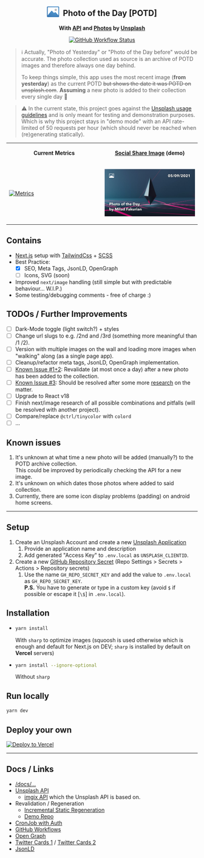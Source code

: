 
<div align="center">

  ## <a href="#readme"><img valign="bottom" width="32px" height="32px" src="/src/assets/favicon/faviconPrd/favicon.svg?raw=true&sanitize=true" /></a>&nbsp; Photo of the Day [POTD]
**With [API](https://unsplash.com/documentation) and [Photos](https://unsplash.com/collections/1459961) by [Unsplash](https://unsplash.com)**
<!--
  [![GitHub last commit](https://img.shields.io/github/last-commit/grmpf/photo-of-the-day-unsplash?styleXY=for-the-badge&labelColorXY=000000&label=Last%20commit)](https://github.com/grmpf/photo-of-the-day-unsplash/commits/master)
-->
  [![GitHub Workflow Status](https://img.shields.io/github/workflow/status/grmpf/photo-of-the-day-unsplash/cron-6am-daily?label=Revalidation%20Cron%20@%206am&logo=github&labelColorXY=000000)](https://github.com/grmpf/photo-of-the-day-unsplash/actions/workflows/cron-6am.yaml)

</div>


> ℹ️ Actually, "Photo of Yesterday" or "Photo of the Day before" would be accurate.
> The photo collection used as source is an archive of POTD images and therefore always one day behind.
>
> To keep things simple, this app uses the most recent image (**from yesterday**) as the current POTD ~~but shows the date it was POTD on unsplash.com~~.
> **Assuming** a new photo is added to their collection every single day 🤞

> ⚠️ In the current state, this project goes against the [Unsplash usage guidelines](https://help.unsplash.com/en/articles/2511245-unsplash-api-guidelines) and is only meant for testing and demonstration purposes.
> Which is why this project stays in "demo mode" with an API rate-limited of 50 requests per hour (which should never be reached when (re)generating statically).


<table>
<tr>
  <th width="50%">

  Current Metrics

  </th>
  <th width="50%">

  [Social Share Image](docs/share-imgs.md) (demo)

  </th>
</tr>

<tr>
  <td>

[![Metrics][metricsImg]][metricsImg]

  </td>
  <td>

[![Share Image](src/assets/share-demo/photo-1617396900799-f4ec2b43c7ae-og.jpg)](#)  

  </td>
</tr>
</table>


## Contains

- [Next.js](https://nextjs.org) setup with [TailwindCss](https://tailwindcss.com/) + [SCSS](https://sass-lang.com)
- Best Practice:
  - [x] SEO, Meta Tags, JsonLD, OpenGraph  
  + [ ] Icons, SVG (soon)
- Improved `next/image` handling (still simple but with predictable behaviour... W.I.P.)
- Some testing/debugging comments - free of charge :)

## TODOs / Further Improvements

- [ ] Dark-Mode toggle (light switch?) + styles
- [ ] Change url slugs to e.g. /2nd and /3rd (something more meaningful than /1 /2).
- [ ] Version with multiple images on the wall and loading more images when "walking" along (as a single page app).
- [ ] Cleanup/refactor meta tags, JsonLD, OpenGraph implementation.
- [ ] [Known Issue #1+2](#known-issues): Revalidate (at most once a day) after a new photo has been added to the collection.
- [ ] [Known Issue #3](#known-issues): Should be resolved after some more [research](https://github.com/grmpf/vanilla-icontest-pwa/) on the matter.
- [ ] Upgrade to React v18
- [ ] Finish next/image research of all possible combinations and pitfalls (will be resolved with another project).
- [ ] Compare/replace `@ctrl/tinycolor` with `colord`
- [ ] ...

## Known issues

1. It's unknown at what time a new photo will be added (manually?) to the POTD archive collection.  
   This could be improved by periodically checking the API for a new image.
1. It's unknown on which dates those photos where added to said collection.
1. Currently, there are some icon display problems (padding) on android home screens.

-----

## Setup

1. Create an Unsplash Account and create a new [Unsplash Application](https://unsplash.com/oauth/applications)
   1. Provide an application name and description
   1. Add generated "Access Key" to `.env.local` as `UNSPLASH_CLIENTID`.
1. Create a new [GitHub Repository Secret](https://github.com/YOUR_USER/YOUR_REPO/settings/secrets/actions "Link needs to be adapted") (Repo Settings > Secrets > Actions > Repository secrets)
   1. Use the name `GH_REPO_SECRET_KEY` and add the value to `.env.local` as `GH_REPO_SECRET_KEY`.  
   **P.S.** You have to generate or type in a custom key (avoid `$` if possible or escape it [`\$`] in `.env.local`). 

## Installation

- ```bash
  yarn install
  ```
  With `sharp` to optimize images (squoosh is used otherwise which is enough and default for Next.js on DEV; `sharp` is installed by default on **Vercel** servers)

- ```bash
  yarn install --ignore-optional
  ```
  Without `sharp`



## Run locally

```bash
yarn dev
```

## Deploy your own

[![Deploy to Vercel](https://img.shields.io/badge/Deploy_to-Vercel-1966D2?&logo=vercel&style=for-the-badge)](https://vercel.com/new/clone?repository-url=https%3A%2F%2Fgithub.com%2Fgrmpf%2Fphoto-of-the-day-unsplash&env=UNSPLASH_CLIENTID,GH_REPO_SECRET_KEY,NEXT_PUBLIC_HOST,NEXT_PUBLIC_UNSPLASH_APP_NAME&envDescription=Check%20link%20for%20details%20-%3E&envLink=https%3A%2F%2Fgithub.com%2Fgrmpf%2Fphoto-of-the-day-unsplash%2Fblob%2Fmaster%2Fdocs%2Fenv-vars.md&project-name=photo-of-the-day-unsplash&repo-name=photo-of-the-day-unsplash&demo-title=Photo%20of%20the%20Day&demo-description=A%20statically%20generated%20site%20showing%20the%20last%203%20images%20(by%20Unsplash).&demo-url=https%3A%2F%2Fphoto-of-the-day-unsplash.vercel.app&demo-image=https%3A%2F%2Fraw.githubusercontent.com%2Fgrmpf%2Fphoto-of-the-day-unsplash%2Fmaster%2Fpublic%2Fassets%2Fscreenshots%2Fscreenshot-1.jpg)

-----

## Docs / Links

- [/docs/...](docs#readme)
- [Unsplash API](https://unsplash.com/documentation)
  - [imgix API](https://docs.imgix.com/apis/rendering) which the Unsplash API is based on.
- Revalidation / Regeneration
  - [Incremental Static Regeneration](https://nextjs.org/docs/basic-features/data-fetching/incremental-static-regeneration#on-demand-revalidation-beta)
  - [Demo Repo](https://github.com/leerob/on-demand-isr)
- [CronJob with Auth](https://vercel.com/docs/concepts/solutions/cron-jobs)
- [GitHub Workflows](https://docs.github.com/en/actions/using-workflows/workflow-syntax-for-github-actions)
- [Open Graph](https://ogp.me/)
- [Twitter Cards 1](https://developer.twitter.com/en/docs/twitter-for-websites/cards/guides/getting-started)
  / [Twitter Cards 2](https://developer.twitter.com/en/docs/twitter-for-websites/cards/overview/summary-card-with-large-image)
- [JsonLD](https://schema.org/)






[metricsImg]: https://metrics.lecoq.io/grmpf?template=classic&base.header=0&base.activity=0&base.community=0&base.repositories=0&base.metadata=1&pagespeed=1&pagespeed.url=https%3A%2F%2Fphoto-of-the-day-unsplash.vercel.app&pagespeed.detailed=false&pagespeed.screenshot=true&config.timezone=Europe%2FZurich&config.animations=false
